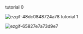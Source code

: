  tutorial 0

![ezgif-48dc0848724a78](https://github.com/user-attachments/assets/df9c632b-6859-49e7-80b1-d983aa60b8cf)
tutorial 1

![ezgif-65827e7a73d9e7](https://github.com/user-attachments/assets/b70fd486-9d99-4635-bb5c-96a0b2edea68)
